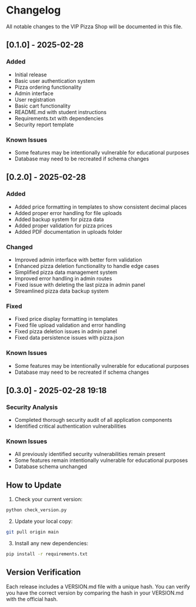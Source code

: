 # Changelog

All notable changes to the VIP Pizza Shop will be documented in this file.

## [0.1.0] - 2025-02-28

### Added
- Initial release
- Basic user authentication system
- Pizza ordering functionality
- Admin interface
- User registration
- Basic cart functionality
- README.md with student instructions
- Requirements.txt with dependencies
- Security report template

### Known Issues
- Some features may be intentionally vulnerable for educational purposes
- Database may need to be recreated if schema changes

## [0.2.0] - 2025-02-28

### Added
- Added price formatting in templates to show consistent decimal places
- Added proper error handling for file uploads
- Added backup system for pizza data
- Added proper validation for pizza prices
- Added PDF documentation in uploads folder

### Changed
- Improved admin interface with better form validation
- Enhanced pizza deletion functionality to handle edge cases
- Simplified pizza data management system
- Improved error handling in admin routes
- Fixed issue with deleting the last pizza in admin panel
- Streamlined pizza data backup system

### Fixed
- Fixed price display formatting in templates
- Fixed file upload validation and error handling
- Fixed pizza deletion issues in admin panel
- Fixed data persistence issues with pizza.json

### Known Issues
- Some features may be intentionally vulnerable for educational purposes
- Database may need to be recreated if schema changes

## [0.3.0] - 2025-02-28 19:18


### Security Analysis
- Completed thorough security audit of all application components
- Identified critical authentication vulnerabilities


### Known Issues
- All previously identified security vulnerabilities remain present
- Some features remain intentionally vulnerable for educational purposes
- Database schema unchanged

## How to Update

1. Check your current version:
```bash
python check_version.py
```

2. Update your local copy:
```bash
git pull origin main
```

3. Install any new dependencies:
```bash
pip install -r requirements.txt
```

## Version Verification
Each release includes a VERSION.md file with a unique hash. You can verify you have the correct version by comparing the hash in your VERSION.md with the official hash.
